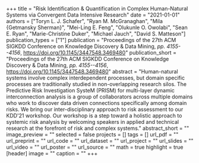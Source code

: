 +++
title = "Risk Identification & Quantification in Complex Human-Natural Systems via Convergent Data Intensive Research"
date = "2021-01-01"
authors = ["Toryn L. J. Schafer", "Ryan M. McGranaghan", "Mila {Getmansky Sherman}", "Mei-Ling E. Feng", "Olukunle O. Owolabi", "Sean E. Ryan", "Marie-Christine Duker", "Michael Jauch", "David S. Matteson"]
publication_types = ["1"]
publication = "Proceedings of the 27th ACM SIGKDD Conference on Knowledge Discovery & Data Mining, _pp. 4155--4156_, https://doi.org/10.1145/3447548.3469480"
publication_short = "Proceedings of the 27th ACM SIGKDD Conference on Knowledge Discovery & Data Mining, _pp. 4155--4156_, https://doi.org/10.1145/3447548.3469480"
abstract = "Human-natural systems involve complex interdependent processes, but domain specific processes are traditionally studied in non-overlapping research silos. The Predictive Risk Investigation SysteM (PRISM) for multi-layer dynamic interconnection analysis is a group of collaborators across multiple domains who work to discover data driven connections specifically among domain risks. We bring our inter-disciplinary approach to risk assessment to our KDD'21 workshop. Our workshop is a step toward a holistic approach to systemic risk analysis by welcoming speakers in applied and technical research at the forefront of risk and complex systems."
abstract_short = ""
image_preview = ""
selected = false
projects = []
tags = []
url_pdf = ""
url_preprint = ""
url_code = ""
url_dataset = ""
url_project = ""
url_slides = ""
url_video = ""
url_poster = ""
url_source = ""
math = true
highlight = true
[header]
image = ""
caption = ""
+++
